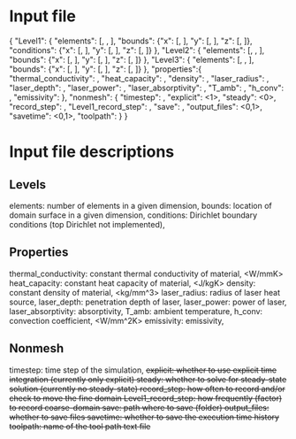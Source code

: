 # Input file
{
	"Level1": {
		"elements": [<int>, <int>, <int>],
		"bounds": {"x": [<float>, <float>], "y": [<float>, <float>], "z": [<float>, <float>]},
		"conditions": {"x": [<float>, <float>], "y": [<float>, <float>], "z": [<float>, <float>]}
	},
	"Level2": {
		"elements": [<int>, <int>, <int>],
		"bounds": {"x": [<float>, <float>], "y": [<float>, <float>], "z": [<float>, <float>]}
	},
	"Level3": {
		"elements": [<int>, <int>, <int>],
		"bounds": {"x": [<float>, <float>], "y": [<float>, <float>], "z": [<float>, <float>]}
	},
	"properties":{
        "thermal_conductivity": <float>,
        "heat_capacity": <float>,
        "density": <float>,
        "laser_radius": <float>,
        "laser_depth": <float>,
        "laser_power": <float>,
        "laser_absorptivity": <float>,
        "T_amb": <float>,
        "h_conv": <float>,
        "emissivity": <float>
	},
	"nonmesh": {
        "timestep": <float>,
        "explicit": <1>,
        "steady": <0>,
        "record_step": <int>,
        "Level1_record_step": <int>,
		"save": <string>,
        "output_files": <0,1>,
        "savetime": <0,1>,
		"toolpath": <string>
	}
}
# Input file descriptions
## Levels
elements: number of elements in a given dimension, <unitless>
bounds: location of domain surface in a given dimension, <mm>
conditions: Dirichlet boundary conditions (top Dirichlet not implemented), <K>
## Properties
thermal_conductivity: constant thermal conductivity of material, <W/mmK>
heat_capacity: constant heat capacity of material, <J/kgK>
density: constant density of material, <kg/mm^3>
laser_radius: radius of laser heat source, <mm>
laser_depth: penetration depth of laser, <mm>
laser_power: power of laser, <W>
laser_absorptivity: absorptivity, <unitless>
T_amb: ambient temperature, <K>
h_conv: convection coefficient, <W/mm^2K>
emissivity: emissivity, <unitless>
## Nonmesh
timestep: time step of the simulation, <s>
explicit: whether to use explicit time integration (currently only explicit)
steady: whether to solve for steady-state solution (currently no steady-state)
record_step: how often to record and/or check to move the fine domain
Level1_record_step: how frequently (factor) to record coarse-domain
save: path where to save (folder)
output_files: whether to save files
savetime: whether to save the execution time history
toolpath: name of the tool path text file

